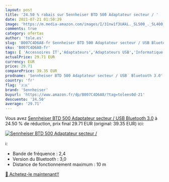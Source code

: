 ```yaml
---
layout: post
title: '24.50 % rabais sur Sennheiser BTD 500 Adaptateur secteur / '
date: 2021-07-21 01:50:29
image: 'https://m.media-amazon.com/images/I/31nw1f3UAkL._SL500_._SL400_.jpg'
comments: true
category: ofertas
author: 'tole.es'
slug: 'B007C4D6A8-fr Sennheiser BTD 500 Adaptateur secteur / USB Bluetooth 3.0'
sku: 'B007C4D6A8-fr'
tags: [ 'Accessoires IT','Adaptateurs','Adaptateurs USB','Informatique','sennheiser', ]
actualPrice: 29.71 EUR
currency: EUR
price: 29.71
comparePrice: 39.35 EUR
prodname: 'Sennheiser BTD 500 Adaptateur secteur / USB  Bluetooth 3.0'
country: 'fr'
flag: '🇫🇷'
brand: 'Sennheiser'
buyurl: 'https://www.amazon.fr/dp/B007C4D6A8/?tag=tolees0d-21'
descuento: '24.50'
average: '29.71'
---
```


Vous avez [Sennheiser BTD 500 Adaptateur secteur / USB  Bluetooth 3.0](https://www.amazon.fr/dp/B007C4D6A8/?tag=tolees0d-21)  à  24.50 % de réduction, prix final  29.71 EUR (original: 39.35 EUR) ici:

[![Sennheiser BTD 500 Adaptateur secteur / ](https://m.media-amazon.com/images/I/31nw1f3UAkL._SL500_._SL400_.jpg)](https://www.amazon.fr/dp/B007C4D6A8/?tag=tolees0d-21)

ℹ️:

- Bande de fréquence : 2,4
- Version du Bluetooth : 3,0
- Distance de fonctionnement maximum : 10 m

[🛒 Achetez-le maintenant!!](https://www.amazon.fr/dp/B007C4D6A8/?tag=tolees0d-21)
